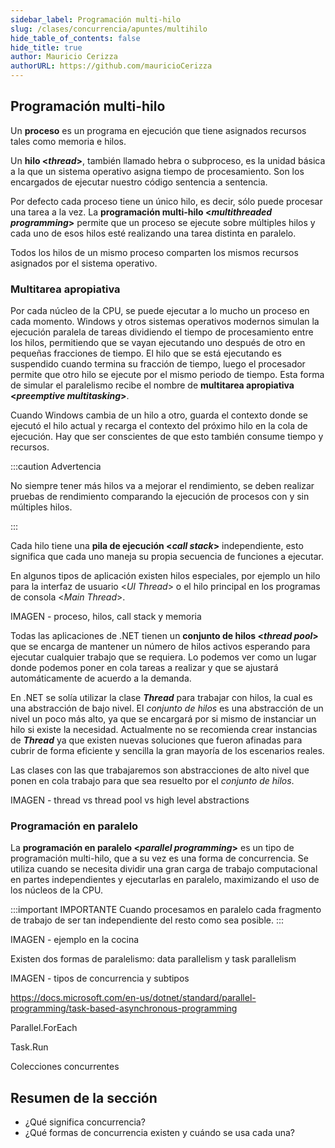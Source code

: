 ```yaml
---
sidebar_label: Programación multi-hilo
slug: /clases/concurrencia/apuntes/multihilo
hide_table_of_contents: false
hide_title: true
author: Mauricio Cerizza
authorURL: https://github.com/mauricioCerizza
---
```


## Programación multi-hilo
Un **proceso** es un programa en ejecución que tiene asignados recursos tales como memoria e hilos. 

Un **hilo <*thread*>**, también llamado hebra o subproceso, es la unidad básica a la que un sistema operativo asigna tiempo de procesamiento. Son los encargados de ejecutar nuestro código sentencia a sentencia. 

Por defecto cada proceso tiene un único hilo, es decir, sólo puede procesar una tarea a la vez. La **programación multi-hilo <*multithreaded programming*>** permite que un proceso se ejecute sobre múltiples hilos y cada uno de esos hilos esté realizando una tarea distinta en paralelo. 

Todos los hilos de un mismo proceso comparten los mismos recursos asignados por el sistema operativo.

[//]: # "TODO Ejemplo del supermercado"
[//]: # "TODO Ejercicio POMODORO"

### Multitarea apropiativa
Por cada núcleo de la CPU, se puede ejecutar a lo mucho un proceso en cada momento. Windows y otros sistemas operativos modernos simulan la ejecución paralela de tareas dividiendo el tiempo de procesamiento entre los hilos, permitiendo que se vayan ejecutando uno después de otro en pequeñas fracciones de tiempo. El hilo que se está ejecutando es suspendido cuando termina su fracción de tiempo, luego el procesador permite que otro hilo se ejecute por el mismo periodo de tiempo. Esta forma de simular el paralelismo recibe el nombre de **multitarea apropiativa <*preemptive multitasking*>**. 

Cuando Windows cambia de un hilo a otro, guarda el contexto donde se ejecutó el hilo actual y recarga el contexto del próximo hilo en la cola de ejecución. Hay que ser conscientes de que esto también consume tiempo y recursos. 

:::caution Advertencia

No siempre tener más hilos va a mejorar el rendimiento, se deben realizar pruebas de rendimiento comparando la ejecución de procesos con y sin múltiples hilos.

:::

Cada hilo tiene una **pila de ejecución <*call stack*>** independiente, esto significa que cada uno maneja su propia secuencia de funciones a ejecutar. 

En algunos tipos de aplicación existen hilos especiales, por ejemplo un hilo para la interfaz de usuario <*UI Thread*> o el hilo principal en los programas de consola <*Main Thread*>.

IMAGEN - proceso, hilos, call stack y memoria

Todas las aplicaciones de .NET tienen un **conjunto de hilos <*thread pool*>** que se encarga de mantener un número de hilos activos esperando para ejecutar cualquier trabajo que se requiera. Lo podemos ver como un lugar donde podemos poner en cola tareas a realizar y que se ajustará automáticamente de acuerdo a la demanda.

En .NET se solía utilizar la clase ***Thread*** para trabajar con hilos, la cual es una abstracción de bajo nivel. El *conjunto de hilos* es una abstracción de un nivel un poco más alto, ya que se encargará por si mismo de instanciar un hilo si existe la necesidad. Actualmente no se recomienda crear instancias de ***Thread*** ya que existen nuevas soluciones que fueron afinadas para cubrir de forma eficiente y sencilla la gran mayoría de los escenarios reales.

Las clases con las que trabajaremos son abstracciones de alto nivel que ponen en cola trabajo para que sea resuelto por el *conjunto de hilos*. 

IMAGEN - thread vs thread pool vs high level abstractions

### Programación en paralelo
La **programación en paralelo <*parallel programming*>** es un tipo de programación multi-hilo, que a su vez es una forma de concurrencia. Se utiliza cuando se necesita dividir una gran carga de trabajo computacional en partes independientes y ejecutarlas en paralelo, maximizando el uso de los núcleos de la CPU.

:::important IMPORTANTE
Cuando procesamos en paralelo cada fragmento de trabajo de ser tan independiente del resto como sea posible. 
:::

IMAGEN - ejemplo en la cocina

Existen dos formas de paralelismo: data parallelism y task parallelism

IMAGEN - tipos de concurrencia y subtipos

https://docs.microsoft.com/en-us/dotnet/standard/parallel-programming/task-based-asynchronous-programming

Parallel.ForEach

Task.Run

Colecciones concurrentes

## Resumen de la sección

+ ¿Qué significa concurrencia?
+ ¿Qué formas de concurrencia existen y cuándo se usa cada una?